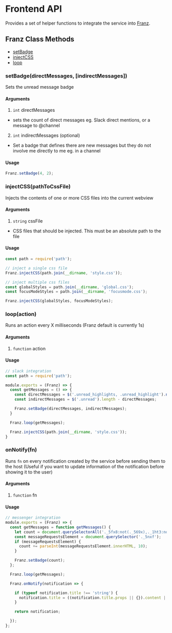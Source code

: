 # Frontend API

Provides a set of helper functions to integrate the service into [Franz](http://meetfranz.com).

## Franz Class Methods
* [setBadge](#user-content-setbadge)
* [injectCSS](#user-content-injectcss)
* [loop](#user-content-loop)

### setBadge(directMessages, [indirectMessages])
Sets the unread message badge

#### Arguments
1. `int` directMessages
  * sets the count of direct messages eg. Slack direct mentions, or a message to @channel
2. `int` indirectMessages (optional)
  * Set a badge that defines there are new messages but they do not involve me directly to me eg. in a channel

#### Usage

```js
Franz.setBadge(4, 2);
```

### injectCSS(pathToCssFile)
Injects the contents of one or more CSS files into the current webview

#### Arguments
1. `string` cssFile
  * CSS files that should be injected. This must be an absolute path to the file

#### Usage

```js
const path = require('path');

// inject a single css file
Franz.injectCSS(path.join(__dirname, 'style.css'));

// inject multiple css files
const globalStyles = path.join(__dirname, 'global.css');
const focusModeStyles = path.join(__dirname, 'focusmode.css');

Franz.injectCSS(globalStyles, focusModeStyles);
```

### loop(action)
Runs an action every X milliseconds (Franz default is currently 1s)

#### Arguments
1. `function` action

#### Usage

```js
// slack integration
const path = require('path');

module.exports = (Franz) => {
  const getMessages = () => {
    const directMessages = $('.unread_highlights, .unread_highlight').not('.hidden').length;
    const indirectMessages = $('.unread').length - directMessages;

    Franz.setBadge(directMessages, indirectMessages);
  }

  Franz.loop(getMessages);

  Franz.injectCSS(path.join(__dirname, 'style.css'));
}
```

### onNotify(fn)
Runs `fn` on every notification created by the service before sending them to the host (Useful if you want to update information of the notification before showing it to the user)

#### Arguments
1. `function` fn

#### Usage

```js
// messenger integration
module.exports = (Franz) => {
  const getMessages = function getMessages() {
    let count = document.querySelectorAll('._5fx8:not(._569x),._1ht3:not(._569x)').length;
    const messageRequestsElement = document.querySelector('._5nxf');
    if (messageRequestsElement) {
      count += parseInt(messageRequestsElement.innerHTML, 10);
    }

    Franz.setBadge(count);
  };

  Franz.loop(getMessages);

  Franz.onNotify(notification => {

    if (typeof notification.title !== 'string') {
      notification.title = ((notification.title.props || {}).content || [])[0] || 'Messenger';
    }

    return notification;

  });
};
```
